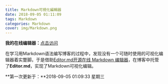 ```yaml
---
title: Markdown可視化編輯器
date: 2018-09-05 01:11:09
tags: Markdown
categories: Markdown
cover: img/Markdown.png
---
```

**我的在线编辑器：**[点击访问](http://lihengdong.com/editor/ "点击访问")




  在学习用Markdown语法编写博客的过程中，发现没有一个可随时使用的可视化编辑器着实蹩脚。于是借助[Editor.md开源在线 Markdown 编辑器](https://pandao.github.io/editor.md/ "Editor.md")，在博客中托管了**Editor.md**，实现了Markdown可视化编辑。

  **第一次更新于：**2018-09-05 01:09:33 星期三

